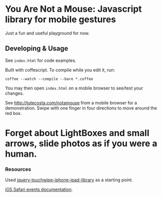 # You Are Not a Mouse: Javascript library for mobile gestures

Just a fun and useful playground for now.


## Developing & Usage

See `index.html` for code examples.

Built with coffescript. To compile while you edit it, run:

    coffee --watch --compile --bare *.coffee

You may then open `index.html` on a mobile browser to see/test your changes.

See http://tutecosta.com/notamouse from a mobile browser for a
demonstration. Swipe with one finger in four directions to move around
the red box.


# Forget about LightBoxes and small arrows, slide photos as if you were a human.

### Resources

Used [jquery-touchwipe-iphone-ipad-library](http://www.netcu.de/jquery-touchwipe-iphone-ipad-library) as a starting point.

[iOS Safari events documentation](http://developer.apple.com/library/IOs/#documentation/AppleApplications/Reference/SafariWebContent/HandlingEvents/HandlingEvents.html).
